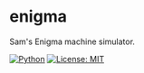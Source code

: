 enigma
======

Sam's Enigma machine simulator.

[![Python](https://github.com/samcunliffe/enigma/actions/workflows/pythonapp.yml/badge.svg)](https://github.com/samcunliffe/enigma/actions/workflows/pythonapp.yml)
[![License: MIT](https://img.shields.io/badge/License-MIT-brightgreen.svg)](https://github.com/samcunliffe/enigma/blob/main/LICENSE)
